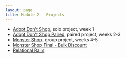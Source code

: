 ```yaml
---
layout: page
title: Module 2 - Projects
---
```


* [Adopt Don't Shop](https://github.com/turingschool-examples/adopt_dont_shop_2005), solo project, week 1  
* [Adopt Don't Shop Paired](https://github.com/turingschool-examples/adopt_dont_shop_paired), paired project, weeks 2-3
* [Monster Shop](https://github.com/turingschool-examples/monster_shop_2005), group project, weeks 4-5
* [Monster Shop Final - Bulk Discount](https://github.com/turingschool-examples/monster_shop_final)
* [Relational Rails](./pair_project_2010)
